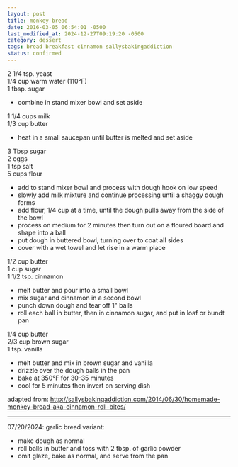 ```yaml
---
layout: post
title: monkey bread
date: 2016-03-05 06:54:01 -0500
last_modified_at: 2024-12-27T09:19:20 -0500
category: dessert
tags: bread breakfast cinnamon sallysbakingaddiction
status: confirmed
---
```

2 1/4 tsp. yeast  
1/4 cup warm water (110°F)  
1 tbsp. sugar  
* combine in stand mixer bowl and set aside

1 1/4 cups milk  
1/3 cup butter  
* heat in a small saucepan until butter is melted and set aside

3 Tbsp sugar  
2 eggs  
1 tsp salt  
5 cups flour  
* add to stand mixer bowl and process with dough hook on low speed
* slowly add milk mixture and continue processing until a shaggy dough forms
* add flour, 1/4 cup at a time, until the dough pulls away from the side of the bowl
* process on medium for 2 minutes then turn out on a floured board and shape into a ball
* put dough in buttered bowl, turning over to coat all sides
* cover with a wet towel and let rise in a warm place

1/2 cup butter  
1 cup sugar  
1 1/2 tsp. cinnamon  

* melt butter and pour into a small bowl
* mix sugar and cinnamon in a second bowl
* punch down dough and tear off 1" balls
* roll each ball in butter, then in cinnamon sugar, and put in loaf or bundt pan

1/4 cup butter  
2/3 cup brown sugar  
1 tsp. vanilla  

* melt butter and mix in brown sugar and vanilla
* drizzle over the dough balls in the pan
* bake at 350°F for 30-35 minutes
* cool for 5 minutes then invert on serving dish

adapted from: <http://sallysbakingaddiction.com/2014/06/30/homemade-monkey-bread-aka-cinnamon-roll-bites/>

---

07/20/2024: garlic bread variant:
* make dough as normal
* roll balls in butter and toss with 2 tbsp. of garlic powder
* omit glaze, bake as normal, and serve from the pan
